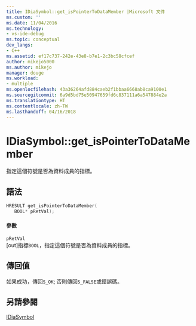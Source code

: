 ```yaml
---
title: IDiaSymbol::get_isPointerToDataMember |Microsoft 文件
ms.custom: ''
ms.date: 11/04/2016
ms.technology:
- vs-ide-debug
ms.topic: conceptual
dev_langs:
- C++
ms.assetid: ef17c737-242e-43e8-b7e1-2c3bc58cfcef
author: mikejo5000
ms.author: mikejo
manager: douge
ms.workload:
- multiple
ms.openlocfilehash: 43a36264afd884caeb2f1bbaa6668ab8ca9100e1
ms.sourcegitcommit: 6a9d5bd75e50947659fd6c837111a6a547884e2a
ms.translationtype: HT
ms.contentlocale: zh-TW
ms.lasthandoff: 04/16/2018
---
```

# <a name="idiasymbolgetispointertodatamember"></a>IDiaSymbol::get_isPointerToDataMember
指定這個符號是否為資料成員的指標。  
  
## <a name="syntax"></a>語法  
  
```C++  
HRESULT get_isPointerToDataMember(   
   BOOL* pRetVal);  
```  
  
#### <a name="parameters"></a>參數  
 `pRetVal`  
 [out]指標`BOOL`，指定這個符號是否為資料成員的指標。  
  
## <a name="return-value"></a>傳回值  
 如果成功，傳回`S_OK`; 否則傳回`S_FALSE`或錯誤碼。  
  
## <a name="see-also"></a>另請參閱  
 [IDiaSymbol](../../debugger/debug-interface-access/idiasymbol.md)
